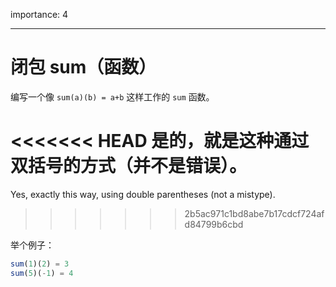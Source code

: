 importance: 4

---

# 闭包 sum（函数）

编写一个像 `sum(a)(b) = a+b` 这样工作的 `sum` 函数。

<<<<<<< HEAD
是的，就是这种通过双括号的方式（并不是错误）。
=======
Yes, exactly this way, using double parentheses (not a mistype).
>>>>>>> 2b5ac971c1bd8abe7b17cdcf724afd84799b6cbd

举个例子：

```js
sum(1)(2) = 3
sum(5)(-1) = 4
```

